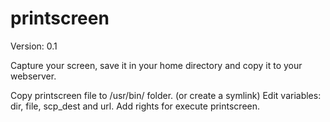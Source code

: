 printscreen
===========

Version: 0.1

Capture your screen, save it in your home directory and copy it to your webserver.

Copy printscreen file to /usr/bin/ folder. (or create a symlink)
Edit variables: dir, file, scp_dest and url.
Add rights for execute printscreen.
